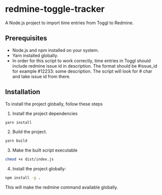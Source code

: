 # redmine-toggle-tracker

A Node.js project to import time entries from Toggl to Redmine.

## Prerequisites

- Node.js and npm installed on your system.
- Yarn installed globally.
- In order for this script to work correctly, time entries in Toggl should include redmine issue id in description. The format should be #issue_id for example #12233: some description. The script will look for # char and take issue id from there.

## Installation

To install the project globally, follow these steps

1. Install the project dependencies

```sh
yarn install
```

2. Build the project.

```sh
yarn build
```

3. Make the built script executable

```sh
chmod +x dist/index.js
```

4. Install the project globally:

```sh
npm install -g .
```

This will make the redmine command available globally.
